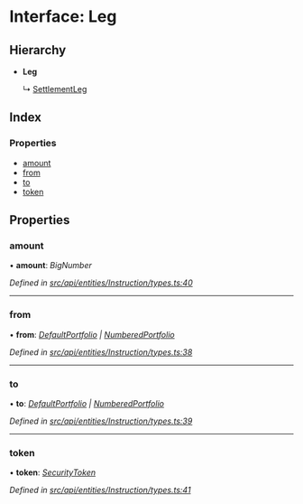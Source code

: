 # Interface: Leg

## Hierarchy

* **Leg**

  ↳ [SettlementLeg](settlementleg.md)

## Index

### Properties

* [amount](leg.md#amount)
* [from](leg.md#from)
* [to](leg.md#to)
* [token](leg.md#token)

## Properties

###  amount

• **amount**: *BigNumber*

*Defined in [src/api/entities/Instruction/types.ts:40](https://github.com/PolymathNetwork/polymesh-sdk/blob/05b527a2/src/api/entities/Instruction/types.ts#L40)*

___

###  from

• **from**: *[DefaultPortfolio](../classes/defaultportfolio.md) | [NumberedPortfolio](../classes/numberedportfolio.md)*

*Defined in [src/api/entities/Instruction/types.ts:38](https://github.com/PolymathNetwork/polymesh-sdk/blob/05b527a2/src/api/entities/Instruction/types.ts#L38)*

___

###  to

• **to**: *[DefaultPortfolio](../classes/defaultportfolio.md) | [NumberedPortfolio](../classes/numberedportfolio.md)*

*Defined in [src/api/entities/Instruction/types.ts:39](https://github.com/PolymathNetwork/polymesh-sdk/blob/05b527a2/src/api/entities/Instruction/types.ts#L39)*

___

###  token

• **token**: *[SecurityToken](../classes/securitytoken.md)*

*Defined in [src/api/entities/Instruction/types.ts:41](https://github.com/PolymathNetwork/polymesh-sdk/blob/05b527a2/src/api/entities/Instruction/types.ts#L41)*
